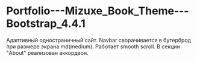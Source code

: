 # Portfolio---Mizuxe_Book_Theme---Bootstrap_4.4.1

Адаптивный одностраничный сайт.
Navbar сворачивается в бутерброд при размере экрана md(medium). Работает smooth scroll. 
В секции "About" реализован аккордеон.
